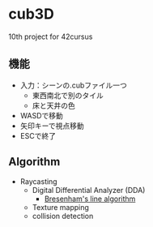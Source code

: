 # cub3D
10th project for 42cursus

## 機能
- 入力：シーンの.cubファイル一つ
  - 東西南北で別のタイル
  - 床と天井の色
- WASDで移動
- 矢印キーで視点移動
- ESCで終了

## Algorithm
- Raycasting
	- Digital Differential Analyzer (DDA)
		- [Bresenham's line algorithm](https://en.wikipedia.org/wiki/Bresenham's_line_algorithm)
	- Texture mapping
	- collision detection
